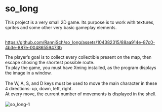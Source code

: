 # so_long
This project is a very small 2D game. Its purpose is to work with textures, sprites and some other very basic gameplay elements. <br> <br>


https://github.com/RanniSch/so_long/assets/104382315/88aa914e-87c0-4b3e-887e-00486559473b


The player’s goal is to collect every collectible present on the map, then escape chosing the shortest possible route. <br>
To play the game, you must have Xming installed, as the program displays the image in a window. <br> <br>
The W, A, S, and D keys must be used to move the main character in these 4 directions: up, down, left, right. <br>
At every move, the current number of movements is displayed in the shell. <br> <br>
![so_long-1](https://github.com/RanniSch/so_long/assets/104382315/667b8cc3-d589-464c-88af-d3853974c015)
